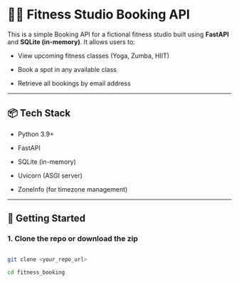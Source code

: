 # 🧘‍♀️ Fitness Studio Booking API
 
This is a simple Booking API for a fictional fitness studio built using **FastAPI** and **SQLite (in-memory)**. It allows users to:
 
- View upcoming fitness classes (Yoga, Zumba, HIIT)

- Book a spot in any available class

- Retrieve all bookings by email address
 
---
 
## 📦 Tech Stack
 
- Python 3.9+

- FastAPI

- SQLite (in-memory)

- Uvicorn (ASGI server)

- ZoneInfo (for timezone management)
 
---
 
## 🚀 Getting Started
 
### 1. Clone the repo or download the zip
 
```bash

git clone <your_repo_url>

cd fitness_booking

 

